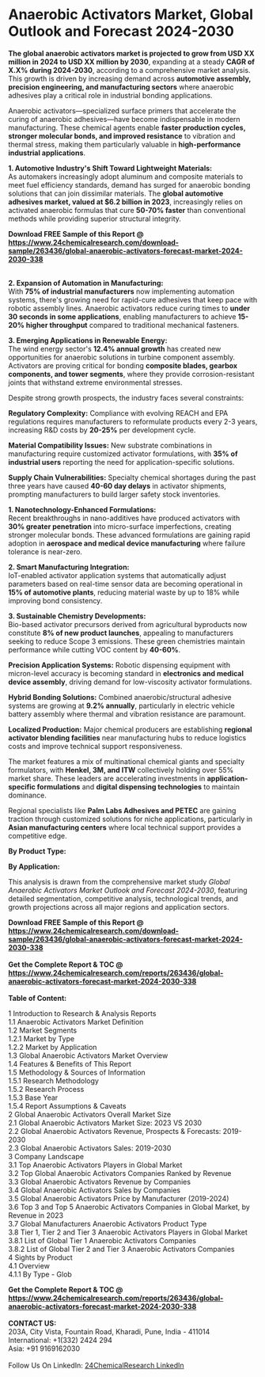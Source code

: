 <h1>Anaerobic Activators Market, Global Outlook and Forecast 2024-2030</h1><p><strong>The global anaerobic activators market is projected to grow from USD XX million in 2024 to USD XX million by 2030</strong>, expanding at a steady <strong>CAGR of X.X% during 2024-2030</strong>, according to a comprehensive market analysis. This growth is driven by increasing demand across <strong>automotive assembly, precision engineering, and manufacturing sectors</strong> where anaerobic adhesives play a critical role in industrial bonding applications.</p><p>Anaerobic activators—specialized surface primers that accelerate the curing of anaerobic adhesives—have become indispensable in modern manufacturing. These chemical agents enable <strong>faster production cycles, stronger molecular bonds, and improved resistance</strong> to vibration and thermal stress, making them particularly valuable in <strong>high-performance industrial applications</strong>.</p><p><strong>1. Automotive Industry's Shift Toward Lightweight Materials:</strong><br>
As automakers increasingly adopt aluminum and composite materials to meet fuel efficiency standards, demand has surged for anaerobic bonding solutions that can join dissimilar materials. The <strong>global automotive adhesives market, valued at $6.2 billion in 2023</strong>, increasingly relies on activated anaerobic formulas that cure <strong>50-70% faster</strong> than conventional methods while providing superior structural integrity.</p><div><b>Download FREE Sample of this Report @ 
            <a href="https://www.24chemicalresearch.com/download-sample/263436/global-anaerobic-activators-forecast-market-2024-2030-338">
            https://www.24chemicalresearch.com/download-sample/263436/global-anaerobic-activators-forecast-market-2024-2030-338</a></b></div><br><p><strong>2. Expansion of Automation in Manufacturing:</strong><br>
With <strong>75% of industrial manufacturers</strong> now implementing automation systems, there's growing need for rapid-cure adhesives that keep pace with robotic assembly lines. Anaerobic activators reduce curing times to <strong>under 30 seconds in some applications</strong>, enabling manufacturers to achieve <strong>15-20% higher throughput</strong> compared to traditional mechanical fasteners.</p><p><strong>3. Emerging Applications in Renewable Energy:</strong><br>
The wind energy sector's <strong>12.4% annual growth</strong> has created new opportunities for anaerobic solutions in turbine component assembly. Activators are proving critical for bonding <strong>composite blades, gearbox components, and tower segments</strong>, where they provide corrosion-resistant joints that withstand extreme environmental stresses.</p><p>Despite strong growth prospects, the industry faces several constraints:</p><p><strong>Regulatory Complexity:</strong> Compliance with evolving REACH and EPA regulations requires manufacturers to reformulate products every 2-3 years, increasing R&amp;D costs by <strong>20-25%</strong> per development cycle.</p><p><strong>Material Compatibility Issues:</strong> New substrate combinations in manufacturing require customized activator formulations, with <strong>35% of industrial users</strong> reporting the need for application-specific solutions.</p><p><strong>Supply Chain Vulnerabilities:</strong> Specialty chemical shortages during the past three years have caused <strong>40-60 day delays</strong> in activator shipments, prompting manufacturers to build larger safety stock inventories.</p><p><strong>1. Nanotechnology-Enhanced Formulations:</strong><br>
Recent breakthroughs in nano-additives have produced activators with <strong>30% greater penetration</strong> into micro-surface imperfections, creating stronger molecular bonds. These advanced formulations are gaining rapid adoption in <strong>aerospace and medical device manufacturing</strong> where failure tolerance is near-zero.</p><p><strong>2. Smart Manufacturing Integration:</strong><br>
IoT-enabled activator application systems that automatically adjust parameters based on real-time sensor data are becoming operational in <strong>15% of automotive plants</strong>, reducing material waste by up to 18% while improving bond consistency.</p><p><strong>3. Sustainable Chemistry Developments:</strong><br>
Bio-based activator precursors derived from agricultural byproducts now constitute <strong>8% of new product launches</strong>, appealing to manufacturers seeking to reduce Scope 3 emissions. These green chemistries maintain performance while cutting VOC content by <strong>40-60%</strong>.</p><p><strong>Precision Application Systems:</strong> Robotic dispensing equipment with micron-level accuracy is becoming standard in <strong>electronics and medical device assembly</strong>, driving demand for low-viscosity activator formulations.</p><p><strong>Hybrid Bonding Solutions:</strong> Combined anaerobic/structural adhesive systems are growing at <strong>9.2% annually</strong>, particularly in electric vehicle battery assembly where thermal and vibration resistance are paramount.</p><p><strong>Localized Production:</strong> Major chemical producers are establishing <strong>regional activator blending facilities</strong> near manufacturing hubs to reduce logistics costs and improve technical support responsiveness.</p><p>The market features a mix of multinational chemical giants and specialty formulators, with <strong>Henkel, 3M, and ITW</strong> collectively holding over 55% market share. These leaders are accelerating investments in <strong>application-specific formulations</strong> and <strong>digital dispensing technologies</strong> to maintain dominance.</p><p>Regional specialists like <strong>Palm Labs Adhesives and PETEC</strong> are gaining traction through customized solutions for niche applications, particularly in <strong>Asian manufacturing centers</strong> where local technical support provides a competitive edge.</p><p><strong>By Product Type:</strong></p><p><strong>By Application:</strong></p><p>This analysis is drawn from the comprehensive market study <em>Global Anaerobic Activators Market Outlook and Forecast 2024-2030</em>, featuring detailed segmentation, competitive analysis, technological trends, and growth projections across all major regions and application sectors.</p><div><b>Download FREE Sample of this Report @ 
            <a href="https://www.24chemicalresearch.com/download-sample/263436/global-anaerobic-activators-forecast-market-2024-2030-338">
            https://www.24chemicalresearch.com/download-sample/263436/global-anaerobic-activators-forecast-market-2024-2030-338</a></b></div><br><div><b>Get the Complete Report & TOC @ 
            <a href="https://www.24chemicalresearch.com/reports/263436/global-anaerobic-activators-forecast-market-2024-2030-338">
            https://www.24chemicalresearch.com/reports/263436/global-anaerobic-activators-forecast-market-2024-2030-338</a></b></div><br>
            <b>Table of Content:</b><p>1 Introduction to Research & Analysis Reports<br />
    1.1 Anaerobic Activators Market Definition<br />
    1.2 Market Segments<br />
        1.2.1 Market by Type<br />
        1.2.2 Market by Application<br />
    1.3 Global Anaerobic Activators Market Overview<br />
    1.4 Features & Benefits of This Report<br />
    1.5 Methodology & Sources of Information<br />
        1.5.1 Research Methodology<br />
        1.5.2 Research Process<br />
        1.5.3 Base Year<br />
        1.5.4 Report Assumptions & Caveats<br />
2 Global Anaerobic Activators Overall Market Size<br />
    2.1 Global Anaerobic Activators Market Size: 2023 VS 2030<br />
    2.2 Global Anaerobic Activators Revenue, Prospects & Forecasts: 2019-2030<br />
    2.3 Global Anaerobic Activators Sales: 2019-2030<br />
3 Company Landscape<br />
    3.1 Top Anaerobic Activators Players in Global Market<br />
    3.2 Top Global Anaerobic Activators Companies Ranked by Revenue<br />
    3.3 Global Anaerobic Activators Revenue by Companies<br />
    3.4 Global Anaerobic Activators Sales by Companies<br />
    3.5 Global Anaerobic Activators Price by Manufacturer (2019-2024)<br />
    3.6 Top 3 and Top 5 Anaerobic Activators Companies in Global Market, by Revenue in 2023<br />
    3.7 Global Manufacturers Anaerobic Activators Product Type<br />
    3.8 Tier 1, Tier 2 and Tier 3 Anaerobic Activators Players in Global Market<br />
        3.8.1 List of Global Tier 1 Anaerobic Activators Companies<br />
        3.8.2 List of Global Tier 2 and Tier 3 Anaerobic Activators Companies<br />
4 Sights by Product<br />
    4.1 Overview<br />
        4.1.1 By Type - Glob</p><div><b>Get the Complete Report & TOC @ 
            <a href="https://www.24chemicalresearch.com/reports/263436/global-anaerobic-activators-forecast-market-2024-2030-338">
            https://www.24chemicalresearch.com/reports/263436/global-anaerobic-activators-forecast-market-2024-2030-338</a></b></div><br><b>CONTACT US:</b><br>
            203A, City Vista, Fountain Road, Kharadi, Pune, India - 411014<br>
            International: +1(332) 2424 294<br>
            Asia: +91 9169162030 <br><br>
            Follow Us On LinkedIn: <a href="https://www.linkedin.com/company/24chemicalresearch/">24ChemicalResearch LinkedIn</a>